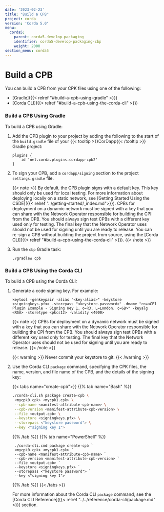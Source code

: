 ```yaml
---
date: '2023-02-23'
title: "Build a CPB"
project: corda
version: 'Corda 5.0'
menu:
  corda5:
    parent: corda5-develop-packaging
    identifier: corda5-develop-packaging-cbp
    weight: 2000
section_menu: corda5
---
```

# Build a CPB
You can build a CPB from your CPK files using one of the following:
* [Gradle]({{< relref "#build-a-cpb-using-gradle" >}})
* [Corda CLI]({{< relref "#build-a-cpb-using-the-corda-cli" >}})

### Build a CPB Using Gradle

To build a CPB using Gradle:

1. Add the CPB plugin to your project by adding the following to the start of the `build.gradle` file of your {{< tooltip >}}CorDapp{{< /tooltip >}} Gradle project:
   ```
   plugins {
       id 'net.corda.plugins.cordapp-cpb2'
   }
   ```

2. To sign your CPB, add a `cordapp/signing` section to the project `settings.gradle` file.

   {{< note >}}
By default, the CPB plugin signs with a default key. This key should only be used for local testing. For more information about deploying locally on a static network, see [Getting Started Using the CSDE]({{< relref "../getting-started/_index.md">}}).
CPBs for deployment on a dynamic network must be signed with a key that you can share with the Network Operator responsible for building the CPI from the CPB. 
You should always sign test CPBs with a different key used only for testing. The final key that the Network Operator uses should not be used for signing until you are ready to release. You can re-sign a CPB without building the project from source, using the [Corda CLI]({{< relref "#build-a-cpb-using-the-corda-cli" >}}).
   {{< /note >}}


3. Run the `cbp` Gradle task:
   ```
   ./gradlew cpb
   ```

### Build a CPB Using the Corda CLI

To build a CPB using the Corda CLI:

1. Generate a code signing key. For example: 

   ```
   keytool -genkeypair -alias "<key-alias>" -keystore <signingkeys.pfx> -storepass "<keystore-password>" -dname "cn=<CPI Plugin Example - Signing Key 1, o=R3, L=London, c=GB>" -keyalg <RSA> -storetype <pkcs12> -validity <4000>
   ```
   {{< note >}}
CPBs for deployment on a dynamic network must be signed with a key that you can share with the Network Operator responsible for building the CPI from the CPB. 
You should always sign test CPBs with a different key used only for testing. The final key that the Network Operator uses should not be used for signing until you are ready to release.
   {{< /note >}}

   {{< warning >}}
   Never commit your keystore to git.
   {{< /warning >}}

2. Use the Corda CLI `package` command, specifying the CPK files, the name, version, and file name of the CPB, and the details of the signing key:

   {{< tabs name="create-cpb">}}
   {{% tab name="Bash" %}}
   ```sh
   ./corda-cli.sh package create-cpb \
    <mycpk0.cpk> <mycpk1.cpk> \
    --cpb-name <manifest-attribute-cpb-name> \
    --cpb-version <manifest-attribute-cpb-version> \
    --file <output.cpb> \
    --keystore <signingkeys.pfx> \
    --storepass <"keystore password"> \
    --key <"signing key 1">
   ```
   {{% /tab %}}
   {{% tab name="PowerShell" %}}
   ```shell
    ./corda-cli.cmd package create-cpb `
    <mycpk0.cpk> <mycpk1.cpk> `
    --cpb-name <manifest-attribute-cpb-name> `
    --cpb-version <manifest-attribute-cpb-version> `
    --file <output.cpb> `
    --keystore <signingkeys.pfx> `
    --storepass <"keystore password"> `
    --key <"signing key 1">
   ```
   {{% /tab %}}
   {{< /tabs >}}

   For more information about the Corda CLI `package` command, see the [Corda CLI Reference]({{< relref "../../reference/corda-cli/package.md" >}}) section.